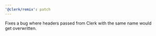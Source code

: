 ```yaml
---
'@clerk/remix': patch
---
```


Fixes a bug where headers passed from Clerk with the same name would get overwritten.
